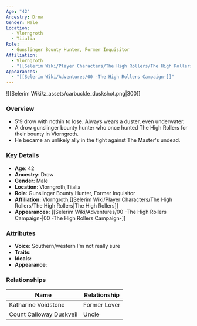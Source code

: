 ```yaml
---
Age: "42"
Ancestry: Drow
Gender: Male
Location:
  - Vlorngroth
  - Tiialia
Role:
  - Gunslinger Bounty Hunter, Former Inquisitor
Affiliation:
  - Vlorngroth
  - "[[Selerim Wiki/Player Characters/The High Rollers/The High Rollers]]"
Appearances:
  - "[[Selerim Wiki/Adventures/00 -The High Rollers Campaign-]]"
---
```


![[Selerim Wiki/z_assets/carbuckle_duskshot.png|300]]

### Overview
- 5'9 drow with nothin to lose. Always wears a duster, even underwater.
- A drow gunslinger bounty hunter who once hunted The High Rollers for their bounty in Vlorngroth.
- He became an unlikely ally in the fight against The Master's undead.

### Key Details
- **Age**: 42
- **Ancestry**: Drow
- **Gender**: Male
- **Location**: Vlorngroth,Tiialia
- **Role**: Gunslinger Bounty Hunter, Former Inquisitor
- **Affiliation:** Vlorngroth,[[Selerim Wiki/Player Characters/The High Rollers/The High Rollers\|The High Rollers]]
- **Appearances:** [[Selerim Wiki/Adventures/00 -The High Rollers Campaign-\|00 -The High Rollers Campaign-]]

### Attributes
- **Voice**: Southern/western I'm not really sure
- **Traits**: 
- **Ideals:** 
- **Appearance**: 

### Relationships

| Name                    | Relationship |
| ----------------------- | ------------ |
| Katharine Voidstone     | Former Lover |
| Count Calloway Duskveil | Uncle        |
